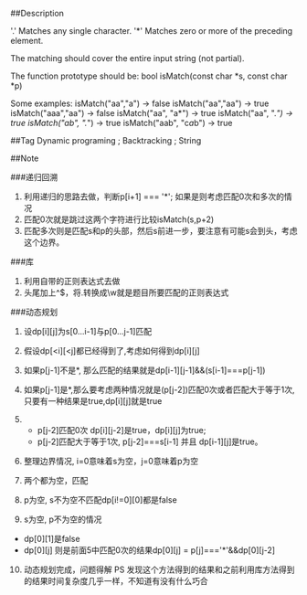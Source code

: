 ##Description

'.' Matches any single character.
'*' Matches zero or more of the preceding element.

The matching should cover the entire input string (not partial).

The function prototype should be:
bool isMatch(const char *s, const char *p)

Some examples:
isMatch("aa","a") → false
isMatch("aa","aa") → true
isMatch("aaa","aa") → false
isMatch("aa", "a*") → true
isMatch("aa", ".*") → true
isMatch("ab", ".*") → true
isMatch("aab", "c*a*b") → true

##Tag
Dynamic programing ; Backtracking ; String

##Note

###递归回溯
1. 利用递归的思路去做，判断p[i+1] === '*'; 如果是则考虑匹配0次和多次的情况
2. 匹配0次就是跳过这两个字符进行比较isMatch(s,p+2)
3. 匹配多次则是匹配s和p的头部，然后s前进一步，要注意有可能s会到头，考虑这个边界。

###库
1. 利用自带的正则表达式去做
2. 头尾加上^$，将.转换成\w就是题目所要匹配的正则表达式

###动态规划
1. 设dp[i][j]为s[0...i-1]与p[0...j-1]匹配
2. 假设dp[<i][<j]都已经得到了,考虑如何得到dp[i][j]
3. 如果p[j-1]不是*, 那么匹配的结果就是dp[i-1][j-1]&&(s[i-1]===p[j-1])
4. 如果p[j-1]是*,那么要考虑两种情况就是(p[j-2])匹配0次或者匹配大于等于1次,只要有一种结果是true,dp[i][j]就是true
5. * p[j-2]匹配0次 dp[i][j-2]是true，dp[i][j]为true;
   * p[j-2]匹配大于等于1次, p[j-2]===s[i-1] 并且 dp[i-1][j]是true。

6. 整理边界情况, i=0意味着s为空，j=0意味着p为空
7. 两个都为空，匹配
8. p为空, s不为空不匹配dp[i!=0][0]都是false
9. s为空, p不为空的情况
  * dp[0][1]是false
  * dp[0][j] 则是前面5中匹配0次的结果dp[0][j] = p[j]==='*'&&dp[0][j-2]

10. 动态规划完成，问题得解   PS 发现这个方法得到的结果和之前利用库方法得到的结果时间复杂度几乎一样，不知道有没有什么巧合